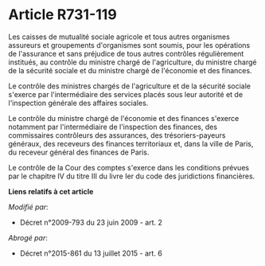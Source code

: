 # Article R731-119

Les caisses de mutualité sociale agricole et tous autres organismes assureurs et groupements d'organismes sont soumis, pour
les opérations de l'assurance et sans préjudice de tous autres contrôles régulièrement institués, au contrôle du ministre
chargé de l'agriculture, du ministre chargé de la sécurité sociale et du ministre chargé de l'économie et des finances. 

Le contrôle des ministres chargés de l'agriculture et de la sécurité sociale s'exerce par l'intermédiaire des services placés
sous leur autorité et de l'inspection générale des affaires sociales. 

Le contrôle du ministre chargé de l'économie et des finances s'exerce notamment par l'intermédiaire de l'inspection des
finances, des commissaires contrôleurs des assurances, des trésoriers-payeurs généraux, des receveurs des finances
territoriaux et, dans la ville de Paris, du receveur général des finances de Paris. 

Le contrôle de la Cour des comptes s'exerce dans les conditions prévues par le chapitre IV du titre III du livre Ier du code
des juridictions financières.

**Liens relatifs à cet article**

_Modifié par_:

  - Décret n°2009-793 du 23 juin 2009 - art. 2

_Abrogé par_:

  - Décret n°2015-861 du 13 juillet 2015 - art. 6
